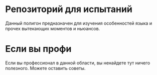 # Репозиторий для испытаний
Данный полигон предназначен для изучения особенностей языка и прочех вытекающих моментов и ньюансов.  

# Если вы профи
Если вы профессионал в данной области, вы ненайдете тут ничего полезного. Можете оставить советы.
